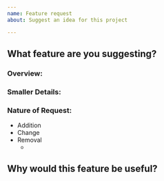 ```yaml
---
name: Feature request
about: Suggest an idea for this project

---
```


<!-- ⚠️⚠️ Do Not Delete This! feature_request_template ⚠️⚠️ -->
<!-- Please read our Rules of Conduct: https://opensource.microsoft.com/codeofconduct/ -->
<!-- Please search existing issues to avoid creating duplicates. -->

## What feature are you suggesting?
### Overview:
<!-- Describe the feature you'd like. -->

### Smaller Details: 
<!-- These may include specific methods of implementation etc. -->

### Nature of Request:  
<!-- Remove all that do not apply to your request.  -->
- Addition
- Change
- Removal
  - <!--  Removal of certain features or implementation due to a specific issue/bug or because of low quality code, etc.  -->

## Why would this feature be useful?
